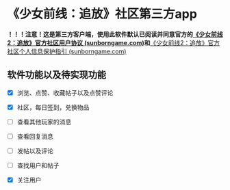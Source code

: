 # 《少女前线：追放》社区第三方app

**！！！注意！这是第三方客户端，使用此软件默认已阅读并同意官方的[《少女前线2：追放》官方社区用户协议 (sunborngame.com)](https://gf2-cn.cdn.sunborngame.com/website/user_agreement/bbs_user_agreement.html)和**[《少女前线2：追放》官方社区个人信息保护指引 (sunborngame.com)](https://gf2-cn.cdn.sunborngame.com/website/user_agreement/bbs_privacy.html)

## 软件功能以及待实现功能

- [x] 浏览、点赞、收藏帖子以及点赞评论
- [x] 社区，每日签到，兑换物品
- [ ] 查看其他玩家的消息
- [ ] 查看回复消息
- [ ] 发帖以及评论
- [ ] 查找用户和帖子
- [x] 关注用户

